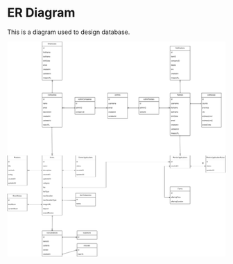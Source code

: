 # ER Diagram

This is a diagram used to design database.

![ER Diagram](/docs/Database/ER_Diagram.png)